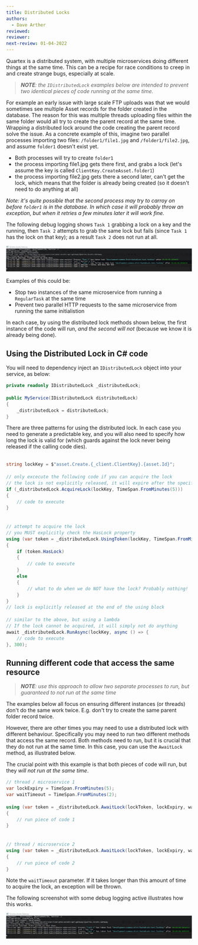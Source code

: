 ```yaml
---
title: Distributed Locks
authors: 
  - Dave Arther
reviewed: 
reviewer:
next-review: 01-04-2022
---
```


Quartex is a distributed system, with multiple microservices doing different things at the same time. This can be a recipe for race conditions to creep in and create strange bugs, especially at scale.

> _**NOTE**: the `IDistributedLock` examples below are intended to prevent two identical pieces of code running at the same time._

For example an early issue with large scale FTP uploads was that we would sometimes see multiple Asset records for the folder created in the database. The reason for this was multiple threads uploading files within the same folder would all try to create the parent record at the same time. Wrapping a distributed lock around the code creating the parent record solve the issue. As a concrete example of this, imagine two parallel processes importing two files: `/folder1/file1.jpg` and `/folder1/file2.jpg`, and assume `folder1` doesn't exist yet.
 	
* Both processes will try to create `folder1`
* the process importing file1.jpg gets there first, and grabs a lock (let's assume the key is called `ClientKey.CreateAsset.folder1`)
* the process importing file2.jpg gets there a second later, can't get the lock, which means that the folder is already being created (so it doesn't need to do anything at all)

_Note: it's quite possible that the second process may try to carroy on before `folder1` is in the database. In which case it will probably throw an exception, but when it retries a few minutes later it will work fine._

The following debug logging shows `Task 1` grabbing a lock on a key and the running, then `Task 2` attempts to grab the same lock but fails (since `Task 1` has the lock on that key); as a result `Task 2` does not run at all.

![One process running and a second process not running because it has not acquired a lock](dlock-using.jpg)

Examples of this could be:

* Stop two instances of the same microservice from running a `RegularTask` at the same time
* Prevent two parallel HTTP requests to the same microservice from running the same initialistion

In each case, by using the distributed lock methods shown below, the first instance of the code will run, _and the second will not_ (because we know it is already being done).

## Using the Distributed Lock in C# code

You will need to dependency inject an `IDistributedLock` object into your service, as below:

```cs
private readonly IDistributedLock _distributedLock;

public MyService(IDistributedLock distributedLock)
{
    _distributedLock = distributedLock;
}
```

There are three patterns for using the distributed lock. In each case you need to generate a predictable key, and you will also need to specify how long the lock is valid for (which guards against the lock never being released if the calling code dies).

```cs

string lockKey = $"asset.Create.{_client.ClientKey}.{asset.Id}";

// only excecute the following code if you can acquire the lock
// the lock is not explicitly released, it will expire after the specified time
if (_distributedLock.AcquireLock(lockKey, TimeSpan.FromMinutes(5)))
{
    // code to execute
}


// attempt to acquire the lock
// you MUST explicitly check the HasLock property
using (var token = _distributedLock.UsingToken(lockKey, TimeSpan.FromMinutes(5)))
{
    if (token.HasLock)
    {
        // code to execute
    }
    else
    {
        // what to do when we do NOT have the lock? Probably nothing!
    }
}
// lock is explicitly released at the end of the using block

// similar to the above, but using a lambda
// If the lock cannot be acquired, it will simply not do anything
await _distributedLock.RunAsync(lockKey, async () => {
    // code to execute
}, 300);

```

## Running different code that access the same resource

> _**NOTE**: use this approach to allow two separate processes to run, but guaranteed to not run at the same time_

The examples below all focus on ensuring different instances (or threads) don't do the same work twice. E.g. don't try to create the same parent folder record twice.

However, there are other times you may need to use a distributed lock with different behaviour. Specifically you may need to run two different methods that access the same record. Both methods need to run, but it is crucial that they do not run at the same time. In this case, you can use the `AwaitLock` method, as illustrated below.

The crucial point with this example is that both pieces of code will run, but they _will not run at the same time_.


```cs
// thread / microservice 1
var lockExpiry = TimeSpan.FromMinutes(5);
var waitTimeout = TimeSpan.FromMinutes(2);

using (var token = _distributedLock.AwaitLock(lockToken, lockExpiry, waitTimeout))
{
    // run piece of code 1
}


// thread / microservice 2
using (var token = _distributedLock.AwaitLock(lockToken, lockExpiry, waitTimeout))
{
    // run piece of code 2
}

```

Note the `waitTimeout` parameter. If it takes longer than this amount of time to acquire the lock, an exception will be thrown.

The following screenshot with some debug logging active illustrates how this works.

![Two processes running one after the other, using distributed locking](dlock.jpg)